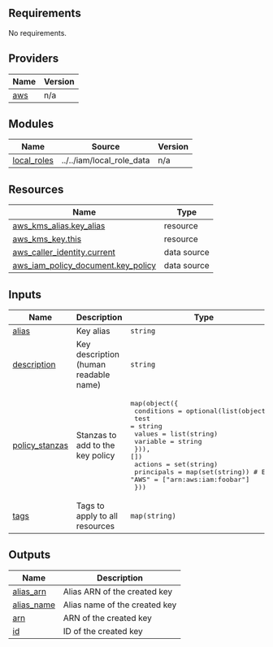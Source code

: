 <!-- BEGIN_TF_DOCS -->
## Requirements

No requirements.

## Providers

| Name | Version |
|------|---------|
| <a name="provider_aws"></a> [aws](#provider\_aws) | n/a |

## Modules

| Name | Source | Version |
|------|--------|---------|
| <a name="module_local_roles"></a> [local\_roles](#module\_local\_roles) | ../../iam/local_role_data | n/a |

## Resources

| Name | Type |
|------|------|
| [aws_kms_alias.key_alias](https://registry.terraform.io/providers/hashicorp/aws/latest/docs/resources/kms_alias) | resource |
| [aws_kms_key.this](https://registry.terraform.io/providers/hashicorp/aws/latest/docs/resources/kms_key) | resource |
| [aws_caller_identity.current](https://registry.terraform.io/providers/hashicorp/aws/latest/docs/data-sources/caller_identity) | data source |
| [aws_iam_policy_document.key_policy](https://registry.terraform.io/providers/hashicorp/aws/latest/docs/data-sources/iam_policy_document) | data source |

## Inputs

| Name | Description | Type | Default | Required |
|------|-------------|------|---------|:--------:|
| <a name="input_alias"></a> [alias](#input\_alias) | Key alias | `string` | n/a | yes |
| <a name="input_description"></a> [description](#input\_description) | Key description (human readable name) | `string` | n/a | yes |
| <a name="input_policy_stanzas"></a> [policy\_stanzas](#input\_policy\_stanzas) | Stanzas to add to the key policy | <pre>map(object({<br/>    conditions = optional(list(object({<br/>      test     = string<br/>      values   = list(string)<br/>      variable = string<br/>    })), [])<br/>    actions    = set(string)<br/>    principals = map(set(string)) # E.g. "AWS" = ["arn:aws:iam:foobar"]<br/>  }))</pre> | n/a | yes |
| <a name="input_tags"></a> [tags](#input\_tags) | Tags to apply to all resources | `map(string)` | `{}` | no |

## Outputs

| Name | Description |
|------|-------------|
| <a name="output_alias_arn"></a> [alias\_arn](#output\_alias\_arn) | Alias ARN of the created key |
| <a name="output_alias_name"></a> [alias\_name](#output\_alias\_name) | Alias name of the created key |
| <a name="output_arn"></a> [arn](#output\_arn) | ARN of the created key |
| <a name="output_id"></a> [id](#output\_id) | ID of the created key |
<!-- END_TF_DOCS -->
